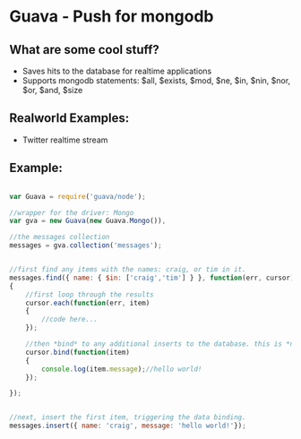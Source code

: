 Guava - Push for mongodb
=========================

What are some cool stuff?
-------------------------

- Saves hits to the database for realtime applications
- Supports mongodb statements: $all, $exists, $mod, $ne, $in, $nin, $nor, $or, $and, $size

Realworld Examples:
-------------------

- Twitter realtime stream

Example:
--------

```javascript

var Guava = require('guava/node');

//wrapper for the driver: Mongo
var gva = new Guava(new Guava.Mongo()),

//the messages collection
messages = gva.collection('messages');


//first find any items with the names: craig, or tim in it.
messages.find({ name: { $in: ['craig','tim'] } }, function(err, cursor)
{
	//first loop through the results
	cursor.each(function(err, item)
	{
		//code here...
	});

	//then *bind* to any additional inserts to the database. this is *not* similar to mongodb's trailing function
	cursor.bind(function(item)
	{
		console.log(item.message);//hello world!
	});

});


//next, insert the first item, triggering the data binding.
messages.insert({ name: 'craig', message: 'hello world!'});

```